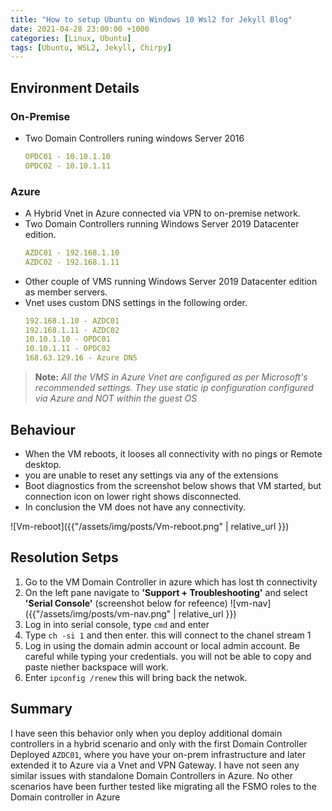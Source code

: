 ```yaml
---
title: "How to setup Ubuntu on Windows 10 Wsl2 for Jekyll Blog"
date: 2021-04-28 23:00:00 +1000
categories: [Linux, Ubuntu]
tags: [Ubuntu, WSL2, Jekyll, Chirpy]
---
```


## Environment Details
### On-Premise
- Two Domain Controllers runing windows Server 2016
    ```yaml
    OPDC01 - 10.10.1.10
    OPDC02 - 10.10.1.11
    ```

### Azure
- A Hybrid Vnet in Azure connected via VPN to on-premise network.
- Two Domain Controllers running Windows Server 2019 Datacenter edition.
    ```yaml
    AZDC01 - 192.168.1.10
    AZDC02 - 192.168.1.11
    ```
- Other couple of VMS running Windows Server 2019 Datacenter edition as member servers.
- Vnet uses custom DNS settings in the following order.
    ```yaml
    192.168.1.10 - AZDC01
    192.168.1.11 - AZDC02
    10.10.1.10 - OPDC01
    10.10.1.11 - OPDC02
    168.63.129.16 - Azure DNS
    ```
> **Note:** *All the VMS in Azure Vnet are configured as per Microsoft's recommended settings. They use static ip configuration configured via Azure and NOT within the guest OS*



## Behaviour
- When the VM reboots, it looses all connectivity with no pings or Remote desktop.
- you are unable to reset any settings via any of the extensions
- Boot diagnostics from the screenshot below shows that VM started, but connection icon on lower right shows disconnected.
- In conclusion the VM does not have any connectivity.


![Vm-reboot]({{"/assets/img/posts/Vm-reboot.png" | relative_url }})


## Resolution Setps
1. Go to the VM Domain Controller in azure which has lost th connectivity
2. On the left pane navigate to **'Support + Troubleshooting'** and select **'Serial Console'** (screenshot below for refeence)
    ![vm-nav]({{"/assets/img/posts/vm-nav.png" | relative_url }})
3. Log in into serial console, type ```cmd``` and enter
4. Type ```ch -si 1``` and then enter. this will connect to the chanel stream 1
5. Log in using the domain admin account or local admin account. Be careful while typing your credentials. you will not be able to copy and paste niether backspace will work.
6. Enter ```ipconfig /renew``` this will bring back the netwok.


## Summary
I have seen this behavior only when you deploy additional domain controllers in a hybrid scenario and only with the first Domain Controller Deployed ```AZDC01```, where you have your on-prem infrastructure and later extended it to Azure via a Vnet and VPN Gateway. I have not seen any similar issues with standalone Domain Controllers in Azure. No other scenarios have been further tested like migrating all the FSMO roles to the Domain controller in Azure